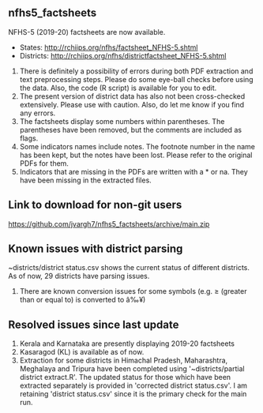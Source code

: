 ## nfhs5_factsheets
NFHS-5 (2019-20) factsheets are now available.   
- States: http://rchiips.org/nfhs/factsheet_NFHS-5.shtml    
- Districts: http://rchiips.org/nfhs/districtfactsheet_NFHS-5.shtml   

1. There is definitely a possibility of errors during both PDF extraction and text preprocessing steps. Please do some eye-ball checks before using the data. Also, the code (R script) is available for you to edit.   
2. The present version of district data has also not been cross-checked extensively. Please use with caution. Also, do let me know if you find any errors.     
3. The factsheets display some numbers within parentheses. The parentheses have been removed, but the comments are included as flags.      
4. Some indicators names include notes. The footnote number in the name has been kept, but the notes have been lost. Please refer to the original PDFs for them.   
5. Indicators that are missing in the PDFs are written with a * or na. They have been missing in the extracted files.       

## Link to download for non-git users
https://github.com/jvargh7/nfhs5_factsheets/archive/main.zip

## Known issues with district parsing

~districts/district status.csv shows the current status of different districts. As of now, 29 districts have parsing issues.   

1. There are known conversion issues for some symbols (e.g. $\ge$ (greater than or equal to) is converted to â‰¥)      


## Resolved issues since last update

1. Kerala and Karnataka are presently displaying 2019-20 factsheets       
2. Kasaragod (KL) is available as of now.  
3. Extraction for some districts in Himachal Pradesh, Maharashtra, Meghalaya and Tripura  have been completed using '~districts/partial district extract.R'. The updated status for those which have been extracted separately is provided in 'corrected district status.csv'. I am retaining 'district status.csv' since it is the primary check for the main run.  